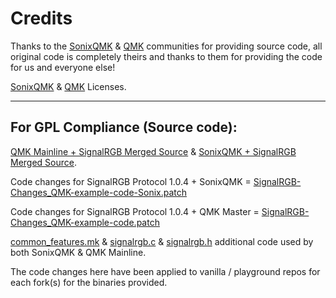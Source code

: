 # Credits #
Thanks to the [SonixQMK](https://github.com/SonixQMK/qmk_firmware) & [QMK](https://github.com/qmk/qmk_firmware) communities for providing source code, all original code is completely theirs and thanks to them for providing the code for us and everyone else!

[SonixQMK](https://github.com/SonixQMK/qmk_firmware/blob/sn32_master/LICENSE) & [QMK](https://github.com/qmk/qmk_firmware/blob/master/LICENSE) Licenses.

---

## For GPL Compliance (Source code): ##
[QMK Mainline + SignalRGB Merged Source](https://gitlab.com/signalrgb/qmk_firmware/-/tree/QMKRelease_1.0) & [SonixQMK + SignalRGB Merged Source](https://gitlab.com/signalrgb/qmk_firmware/-/tree/Sonix_QMKRelease_1.0).

Code changes for SignalRGB Protocol 1.0.4 + SonixQMK = [SignalRGB-Changes_QMK-example-code-Sonix.patch](https://github.com/SRGBmods/QMK-Binaries/blob/main/GPL/SignalRGB-Changes_QMK-example-code-Sonix.patch)

Code changes for SignalRGB Protocol 1.0.4 + QMK Master = [SignalRGB-Changes_QMK-example-code.patch](https://github.com/SRGBmods/QMK-Binaries/blob/main/GPL/SignalRGB-Changes_QMK-example-code.patch)

[common_features.mk](https://github.com/SRGBmods/QMK-Binaries/blob/main/GPL/common_features.mk) & [signalrgb.c](https://github.com/SRGBmods/QMK-Binaries/blob/main/GPL/signalrgb.c) & [signalrgb.h](https://github.com/SRGBmods/QMK-Binaries/blob/main/GPL/signalrgb.h) additional code used by both SonixQMK & QMK Mainline.

The code changes here have been applied to vanilla / playground repos for each fork(s) for the binaries provided.